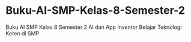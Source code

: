 # Buku-AI-SMP-Kelas-8-Semester-2
Buku AI SMP Kelas 8 Semester 2 AI dan App Inventor Belajar Teknologi Keren di SMP
